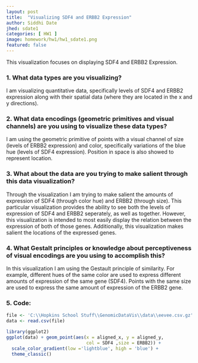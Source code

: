 ```yaml
---
layout: post
title:  "Visualizing SDF4 and ERBB2 Expression"
author: Siddhi Date
jhed: sdate1
categories: [ HW1 ]
image: homework/hw1/hw1_sdate1.png
featured: false
---
```


This visualization focuses on displaying SDF4 and ERBB2 Expression. 

### 1. What data types are you visualizing?
I am visualizing quantitative data, specifically levels of SDF4 and ERBB2 expression along with their spatial data (where they are located in the x and y directions).
### 2. What data encodings (geometric primitives and visual channels) are you using to visualize these data types?
I am using the geometric primitive of points with a visual channel of size (levels of ERBB2 expression) and color, specifically variations of the blue hue (levels of SDF4 expression). Position in space is also showed to represent location. 

### 3. What about the data are you trying to make salient through this data visualization? 
Through the visualization I am trying to make salient the amounts of expression of  SDF4 (through color hue) and ERBB2 (through size). This particular visualization provides the ability to see both the levels of expression of SDF4 and ERBB2 seperately, as well as together. However, this visualization is intended to most easily display the relation between the expression of both of those genes. Additionally, this visualization makes salient the locations of the expressed genes.  

### 4. What Gestalt principles or knowledge about perceptiveness of visual encodings are you using to accomplish this?
In this visualization I am using the Gestault principle of similarity. For example, different hues of the same color are used to express different amounts of expression of the same gene (SDF4). Points with the same size are used to express the same amount of expression of the ERBB2 gene. 

### 5. Code:

```r
file <- 'C:\\Hopkins School Stuff\\GenomicDataVis\\data\\eevee.csv.gz'
data <- read.csv(file)

library(ggplot2)
ggplot(data) + geom_point(aes(x = aligned_x, y = aligned_y,
                              col = SDF4 ,size = ERBB2)) +
  scale_color_gradient(low ='lightblue', high = 'blue') +
  theme_classic()
```
